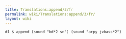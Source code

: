 ```yaml
---
title: Translations:append/3/fr
permalink: wiki/Translations:append/3/fr/
layout: wiki
---
```


    d1 $ append (sound "bd*2 sn") (sound "arpy jvbass*2")
